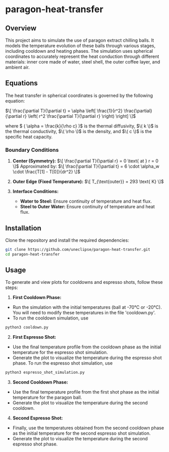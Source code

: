 # paragon-heat-transfer


## Overview

This project aims to simulate the use of paragon extract chilling balls. It models the temperature evolution of these balls through various stages, including cooldown and heating phases. The simulation uses spherical coordinates to accurately represent the heat conduction through different materials: inner core made of water, steel shell, the outer coffee layer, and ambient air.

## Equations

The heat transfer in spherical coordinates is governed by the following equation:

$\[
\frac{\partial T}{\partial t} = \alpha \left[ \frac{1}{r^2} \frac{\partial}{\partial r} \left( r^2 \frac{\partial T}{\partial r} \right) \right]
\]$

where $ \( \alpha = \frac{k}{\rho c} \)$ is the thermal diffusivity, $\( k \)$ is the thermal conductivity, $\( \rho \)$ is the density, and $\( c \)$ is the specific heat capacity.

### Boundary Conditions

1. **Center (Symmetry):**
   $\[
   \frac{\partial T}{\partial r} = 0 \text{ at } r = 0
   \]$
   Approximated by:
   $\[
   \frac{\partial T}{\partial t} = 6 \cdot \alpha_w \cdot \frac{T[1] - T[0]}{dr^2}
   \]$

2. **Outer Edge (Fixed Temperature):**
   $\[
   T_{\text{outer}} = 293 \text{ K}
   \]$

3. **Interface Conditions:**
   - **Water to Steel:** Ensure continuity of temperature and heat flux.
   - **Steel to Outer Water:** Ensure continuity of temperature and heat flux.


## Installation

Clone the repository and install the required dependencies:

```bash
git clone https://github.com/uneclipse/paragon-heat-transfer.git
cd paragon-heat-transfer
```

## Usage

To generate and view plots for cooldowns and espresso shots, follow these steps:

1. **First Cooldown Phase:**

- Run the simulation with the initial temperatures (ball at -70°C or -20°C). You will need to modify these temperatures in the file 'cooldown.py'.
- To run the cooldown simulation, use
```bash
python3 cooldown.py
```

2. **First Espresso Shot:**

- Use the final temperature profile from the cooldown phase as the initial temperature for the espresso shot simulation.
- Generate the plot to visualize the temperature during the espresso shot phase.
To run the espresso shot simulation, use
```bash
python3 espresso_shot_simulation.py
```

3. **Second Cooldown Phase:**

- Use the final temperature profile from the first shot phase as the initial temperature for the paragon ball.
- Generate the plot to visualize the temperature during the second cooldown.

4. **Second Espresso Shot:**

- Finally, use the temperatures obtained from the second cooldown phase as the initial temperature for the second espresso shot simulation.
- Generate the plot to visualize the temperature during the second espresso shot phase.





